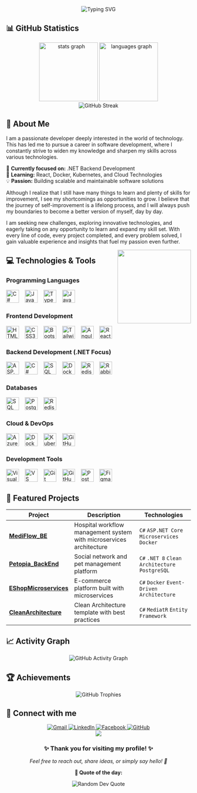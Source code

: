 <div align="center">
    <img src="https://readme-typing-svg.demolab.com?font=Fira+Code&weight=700&pause=1000&color=98d2c0&center=true&vCenter=true&width=600&lines=Hi+there+%3Ccoder%2F%3E!+👋;I+am+Nhat+Huy+🚀;Back-End+Developer+from+Vietnam+🇻🇳;Passionate+about+.NET+%26+Modern+Technologies+💻" alt="Typing SVG" />
</div>

<!-- <div align="center">
  <img src="https://komarev.com/ghpvc/?username=ddnhuy&style=flat-square&color=blue" alt="Profile views" />
  <img src="https://img.shields.io/github/followers/ddnhuy?style=flat-square&color=blue" alt="Followers" />
  <img src="https://img.shields.io/github/stars/ddnhuy?style=flat-square&color=blue" alt="Stars" />
</div> -->

## 📊 **GitHub Statistics**

<div align="center">
  <img src="https://github-readme-stats.vercel.app/api?username=ddnhuy&hide_title=false&hide_rank=false&show_icons=true&count_private=true&disable_animations=false&theme=dracula&locale=en&hide_border=true&include_all_commits=true" height="160" alt="stats graph" />
  <img src="https://github-readme-stats.vercel.app/api/top-langs?username=ddnhuy&locale=en&hide_title=false&layout=compact&card_width=320&langs_count=10&theme=dracula&hide_border=true" height="160" alt="languages graph" />
</div>

<div align="center">
  <img src="https://github-readme-streak-stats.herokuapp.com/?user=ddnhuy&theme=dracula&hide_border=true" alt="GitHub Streak" />
</div>

## 🚀 **About Me**

I am a passionate developer deeply interested in the world of technology. This has led me to pursue a career in software development, where I constantly strive to widen my knowledge and sharpen my skills across various technologies.

🎯 **Currently focused on:** .NET Backend Development  
🌱 **Learning:** React, Docker, Kubernetes, and Cloud Technologies  
💡 **Passion:** Building scalable and maintainable software solutions

Although I realize that I still have many things to learn and plenty of skills for improvement, I see my shortcomings as opportunities to grow. I believe that the journey of self-improvement is a lifelong process, and I will always push my boundaries to become a better version of myself, day by day.

I am seeking new challenges, exploring innovative technologies, and eagerly taking on any opportunity to learn and expand my skill set. With every line of code, every project completed, and every problem solved, I gain valuable experience and insights that fuel my passion even further.

<img align="right" height="200" src="https://media.giphy.com/media/MPxg9U887PS0B8XT4J/giphy.gif?cid=790b7611qaw1encb9i7r71nwf8dovinfjtmyacxb01n65hgn&ep=v1_gifs_search&rid=giphy.gif&ct=g" />

## 💻 **Technologies & Tools**

### **Programming Languages**
<div align="left">
  <img src="https://skillicons.dev/icons?i=cs" height="35" alt="C# logo" title="C#" />
  <img width="8" />
  <img src="https://skillicons.dev/icons?i=js" height="35" alt="JavaScript logo" title="JavaScript" />
  <img width="8" />
  <img src="https://skillicons.dev/icons?i=ts" height="35" alt="TypeScript logo" title="TypeScript" />
  <img width="8" />
  <img src="https://skillicons.dev/icons?i=java" height="35" alt="Java logo" title="Java" />
</div>

### **Frontend Development**
<div align="left">
  <img src="https://skillicons.dev/icons?i=html" height="35" alt="HTML5 logo" title="HTML5" />
  <img width="8" />
  <img src="https://skillicons.dev/icons?i=css" height="35" alt="CSS3 logo" title="CSS3" />
  <img width="8" />
  <img src="https://skillicons.dev/icons?i=bootstrap" height="35" alt="Bootstrap logo" title="Bootstrap" />
  <img width="8" />
  <img src="https://skillicons.dev/icons?i=tailwind" height="35" alt="TailwindCSS logo" title="TailwindCSS" />
  <img width="8" />
  <img src="https://skillicons.dev/icons?i=angular" height="35" alt="Angular logo" title="Angular" />
  <img width="8" />
  <img src="https://skillicons.dev/icons?i=react" height="35" alt="React logo" title="React (Learning)" />
</div>

### **Backend Development (.NET Focus)**
<div align="left">
  <img src="https://skillicons.dev/icons?i=dotnet" height="35" alt="ASP.NET Core logo" title="ASP.NET Core" />
  <img width="8" />
  <img src="https://skillicons.dev/icons?i=cs" height="35" alt="C# logo" title="C# - Primary Language" />
  <img width="8" />
  <img src="https://cdn.jsdelivr.net/gh/devicons/devicon/icons/microsoftsqlserver/microsoftsqlserver-plain.svg" height="35" alt="SQL Server logo" title="Entity Framework" />
  <img width="8" />
  <img src="https://skillicons.dev/icons?i=docker" height="35" alt="Docker logo" title="Docker" />
  <img width="8" />
  <img src="https://skillicons.dev/icons?i=redis" height="35" alt="Redis logo" title="Redis" />
  <img width="8" />
  <img src="https://skillicons.dev/icons?i=rabbitmq" height="35" alt="RabbitMQ logo" title="RabbitMQ" />
</div>

### **Databases**
<div align="left">
  <img src="https://cdn.jsdelivr.net/gh/devicons/devicon/icons/microsoftsqlserver/microsoftsqlserver-plain.svg" height="35" alt="SQL Server logo" title="SQL Server" />
  <img width="8" />
  <img src="https://skillicons.dev/icons?i=postgres" height="35" alt="PostgreSQL logo" title="PostgreSQL" />
  <img width="8" />
  <img src="https://skillicons.dev/icons?i=redis" height="35" alt="Redis logo" title="Redis Cache" />
</div>

### **Cloud & DevOps**
<div align="left">
  <img src="https://skillicons.dev/icons?i=azure" height="35" alt="Azure logo" title="Microsoft Azure" />
  <img width="8" />
  <img src="https://skillicons.dev/icons?i=docker" height="35" alt="Docker logo" title="Docker" />
  <img width="8" />
  <img src="https://skillicons.dev/icons?i=kubernetes" height="35" alt="Kubernetes logo" title="Kubernetes" />
  <img width="8" />
  <img src="https://skillicons.dev/icons?i=githubactions" height="35" alt="GitHub Actions logo" title="GitHub Actions" />
</div>

### **Development Tools**
<div align="left">
  <img src="https://skillicons.dev/icons?i=visualstudio" height="35" alt="Visual Studio logo" title="Visual Studio" />
  <img width="8" />
  <img src="https://skillicons.dev/icons?i=vscode" height="35" alt="VS Code logo" title="VS Code" />
  <img width="8" />
  <img src="https://skillicons.dev/icons?i=git" height="35" alt="Git logo" title="Git" />
  <img width="8" />
  <img src="https://skillicons.dev/icons?i=github" height="35" alt="GitHub logo" title="GitHub" />
  <img width="8" />
  <img src="https://www.vectorlogo.zone/logos/getpostman/getpostman-icon.svg" alt="Postman logo" height="35" title="Postman" />
  <img width="8" />
  <img src="https://skillicons.dev/icons?i=figma" height="35" alt="Figma logo" title="Figma" />
</div>

## 🌟 **Featured Projects**

<div align="center">
  
| Project | Description | Technologies |
|---------|-------------|-------------|
| **[MediFlow_BE](https://github.com/ddnhuy/MediFlow_BE)** | Hospital workflow management system with microservices architecture | `C#` `ASP.NET Core` `Microservices` `Docker` |
| **[Petopia_BackEnd](https://github.com/ddnhuy/Petopia_BackEnd)** | Social network and pet management platform | `C#` `.NET 8` `Clean Architecture` `PostgreSQL` |
| **[EShopMicroservices](https://github.com/ddnhuy/EShopMicroservices)** | E-commerce platform built with microservices | `C#` `Docker` `Event-Driven Architecture` |
| **[CleanArchitecture](https://github.com/ddnhuy/CleanArchitecture)** | Clean Architecture template with best practices | `C#` `MediatR` `Entity Framework` |

</div>

## 📈 **Activity Graph**

<div align="center">
  <img src="https://github-readme-activity-graph.vercel.app/graph?username=ddnhuy&theme=dracula&bg_color=282a36&hide_border=true" alt="GitHub Activity Graph" />
</div>

## 🏆 **Achievements**

<div align="center">
  <img src="https://github-profile-trophy.vercel.app/?username=ddnhuy&theme=dracula&no-frame=true&no-bg=true&margin-w=4&row=1" alt="GitHub Trophies" />
</div>

## 🤝 **Connect with me**

<div align="center">
  <a href="mailto:doan.nhathuy.03@gmail.com" target="_blank">
    <img src="https://img.shields.io/badge/Gmail-D14836?style=for-the-badge&logo=gmail&logoColor=white" alt="Gmail" />
  </a>
  <a href="https://www.linkedin.com/in/ddnhathuy/" target="_blank">
    <img src="https://img.shields.io/badge/LinkedIn-0077B5?style=for-the-badge&logo=linkedin&logoColor=white" alt="LinkedIn" />
  </a>
  <a href="https://www.facebook.com/ddnHuy" target="_blank">
    <img src="https://img.shields.io/badge/Facebook-1877F2?style=for-the-badge&logo=facebook&logoColor=white" alt="Facebook" />
  </a>
  <a href="https://github.com/ddnhuy" target="_blank">
    <img src="https://img.shields.io/badge/GitHub-100000?style=for-the-badge&logo=github&logoColor=white" alt="GitHub" />
  </a>
</div>

<div align="center">
  <img src="https://capsule-render.vercel.app/api?type=waving&color=gradient&height=100&section=footer" />
</div>

<div align="center">
  <h3>✨ Thank you for visiting my profile! ✨</h3>
  <p><em>Feel free to reach out, share ideas, or simply say hello! 👋</em></p>
  
  **💭 Quote of the day:**
  <div align="center">
    <img src="https://quotes-github-readme.vercel.app/api?type=horizontal&theme=tokyonight" alt="Random Dev Quote" />
  </div>
</div>

<!--
<img src="https://raw.githubusercontent.com/ddnhuy/ddnhuy/output/snake.svg" alt="Snake animation" />
-->
